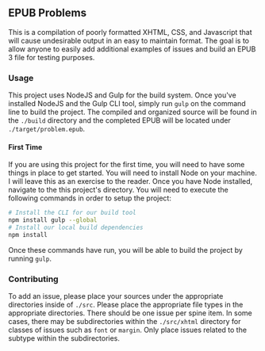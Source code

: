 ## EPUB Problems
This is a compilation of poorly formatted XHTML, CSS, and Javascript that will cause undesirable output in an easy to maintain format. The goal is to allow anyone to easily add additional examples of issues and build an EPUB 3 file for testing purposes.

### Usage

This project uses NodeJS and Gulp for the build system. Once you've installed NodeJS and the Gulp CLI tool, simply run `gulp` on the command line to build the project. The compiled and organized source will be found in the `./build` directory and the completed EPUB will be located under `./target/problem.epub`.

#### First Time

If you are using this project for the first time, you will need to have some things in place to get started. You will need to install Node on your machine. I will leave this as an exercise to the reader. Once you have Node installed, navigate to the this project's directory. You will need to execute the following commands in order to setup the project:

```bash
# Install the CLI for our build tool
npm install gulp --global
# Install our local build dependencies
npm install
```

Once these commands have run, you will be able to build the project by running `gulp`.

### Contributing

To add an issue, please place your sources under the appropriate directories inside of `./src`. Please place the appropriate file types in the appropriate directories. There should be one issue per spine item. In some cases, there may be subdirectories within the `./src/xhtml` directory for classes of issues such as `font` or `margin`. Only place issues related to the subtype within the subdirectories. 
